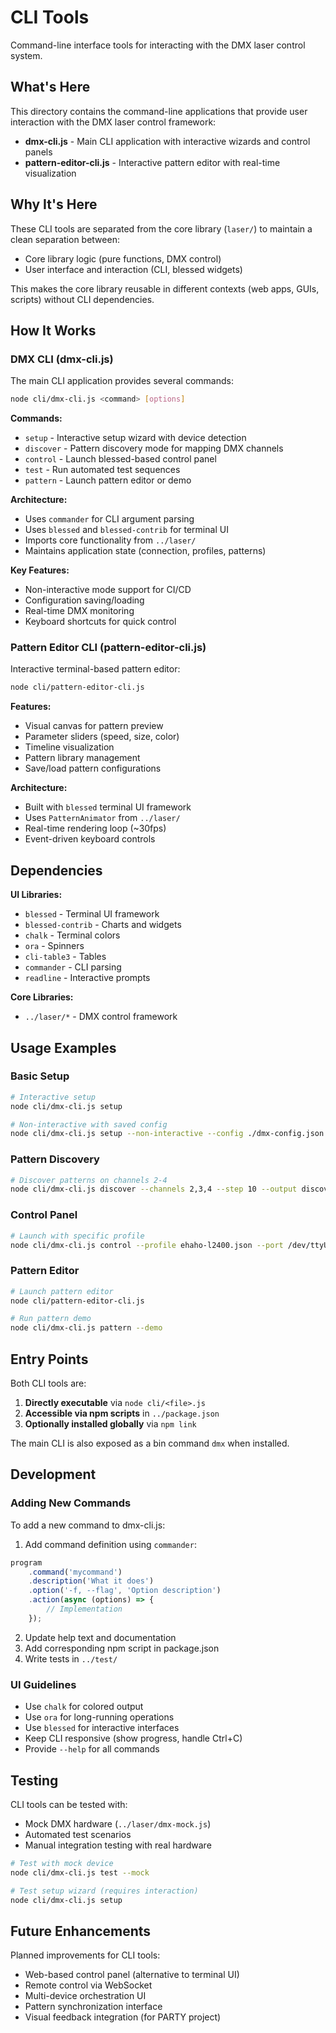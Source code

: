 # CLI Tools

Command-line interface tools for interacting with the DMX laser control system.

## What's Here

This directory contains the command-line applications that provide user interaction with the DMX laser control framework:

- **dmx-cli.js** - Main CLI application with interactive wizards and control panels
- **pattern-editor-cli.js** - Interactive pattern editor with real-time visualization

## Why It's Here

These CLI tools are separated from the core library (`laser/`) to maintain a clean separation between:
- Core library logic (pure functions, DMX control)
- User interface and interaction (CLI, blessed widgets)

This makes the core library reusable in different contexts (web apps, GUIs, scripts) without CLI dependencies.

## How It Works

### DMX CLI (dmx-cli.js)

The main CLI application provides several commands:

```bash
node cli/dmx-cli.js <command> [options]
```

**Commands:**
- `setup` - Interactive setup wizard with device detection
- `discover` - Pattern discovery mode for mapping DMX channels
- `control` - Launch blessed-based control panel
- `test` - Run automated test sequences
- `pattern` - Launch pattern editor or demo

**Architecture:**
- Uses `commander` for CLI argument parsing
- Uses `blessed` and `blessed-contrib` for terminal UI
- Imports core functionality from `../laser/`
- Maintains application state (connection, profiles, patterns)

**Key Features:**
- Non-interactive mode support for CI/CD
- Configuration saving/loading
- Real-time DMX monitoring
- Keyboard shortcuts for quick control

### Pattern Editor CLI (pattern-editor-cli.js)

Interactive terminal-based pattern editor:

```bash
node cli/pattern-editor-cli.js
```

**Features:**
- Visual canvas for pattern preview
- Parameter sliders (speed, size, color)
- Timeline visualization
- Pattern library management
- Save/load pattern configurations

**Architecture:**
- Built with `blessed` terminal UI framework
- Uses `PatternAnimator` from `../laser/`
- Real-time rendering loop (~30fps)
- Event-driven keyboard controls

## Dependencies

**UI Libraries:**
- `blessed` - Terminal UI framework
- `blessed-contrib` - Charts and widgets
- `chalk` - Terminal colors
- `ora` - Spinners
- `cli-table3` - Tables
- `commander` - CLI parsing
- `readline` - Interactive prompts

**Core Libraries:**
- `../laser/*` - DMX control framework

## Usage Examples

### Basic Setup

```bash
# Interactive setup
node cli/dmx-cli.js setup

# Non-interactive with saved config
node cli/dmx-cli.js setup --non-interactive --config ./dmx-config.json
```

### Pattern Discovery

```bash
# Discover patterns on channels 2-4
node cli/dmx-cli.js discover --channels 2,3,4 --step 10 --output discovered.json
```

### Control Panel

```bash
# Launch with specific profile
node cli/dmx-cli.js control --profile ehaho-l2400.json --port /dev/ttyUSB0
```

### Pattern Editor

```bash
# Launch pattern editor
node cli/pattern-editor-cli.js

# Run pattern demo
node cli/dmx-cli.js pattern --demo
```

## Entry Points

Both CLI tools are:
1. **Directly executable** via `node cli/<file>.js`
2. **Accessible via npm scripts** in `../package.json`
3. **Optionally installed globally** via `npm link`

The main CLI is also exposed as a bin command `dmx` when installed.

## Development

### Adding New Commands

To add a new command to dmx-cli.js:

1. Add command definition using `commander`:
```javascript
program
    .command('mycommand')
    .description('What it does')
    .option('-f, --flag', 'Option description')
    .action(async (options) => {
        // Implementation
    });
```

2. Update help text and documentation
3. Add corresponding npm script in package.json
4. Write tests in `../test/`

### UI Guidelines

- Use `chalk` for colored output
- Use `ora` for long-running operations
- Use `blessed` for interactive interfaces
- Keep CLI responsive (show progress, handle Ctrl+C)
- Provide `--help` for all commands

## Testing

CLI tools can be tested with:
- Mock DMX hardware (`../laser/dmx-mock.js`)
- Automated test scenarios
- Manual integration testing with real hardware

```bash
# Test with mock device
node cli/dmx-cli.js test --mock

# Test setup wizard (requires interaction)
node cli/dmx-cli.js setup
```

## Future Enhancements

Planned improvements for CLI tools:
- Web-based control panel (alternative to terminal UI)
- Remote control via WebSocket
- Multi-device orchestration UI
- Pattern synchronization interface
- Visual feedback integration (for PARTY project)
